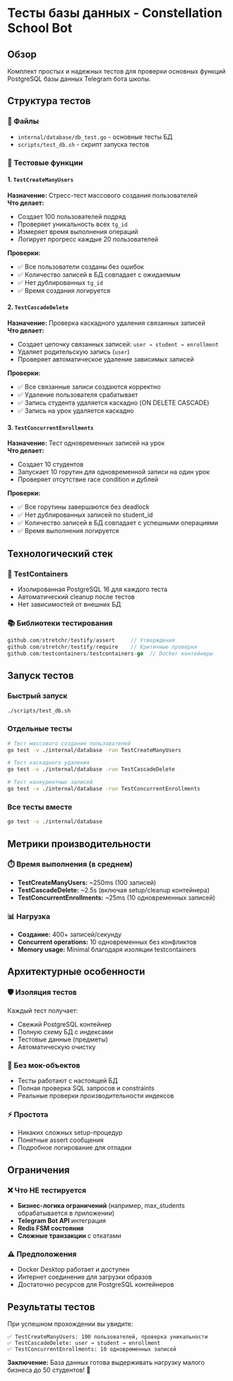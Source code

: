 # Тесты базы данных - Constellation School Bot

## Обзор

Комплект простых и надежных тестов для проверки основных функций PostgreSQL базы данных Telegram бота школы.

## Структура тестов

### 📁 Файлы
- `internal/database/db_test.go` - основные тесты БД
- `scripts/test_db.sh` - скрипт запуска тестов

### 🧪 Тестовые функции

#### 1. `TestCreateManyUsers`
**Назначение:** Стресс-тест массового создания пользователей  
**Что делает:**
- Создает 100 пользователей подряд
- Проверяет уникальность всех `tg_id`
- Измеряет время выполнения операций
- Логирует прогресс каждые 20 пользователей

**Проверки:**
- ✅ Все пользователи созданы без ошибок
- ✅ Количество записей в БД совпадает с ожидаемым  
- ✅ Нет дублированных `tg_id`
- ✅ Время создания логируется

#### 2. `TestCascadeDelete` 
**Назначение:** Проверка каскадного удаления связанных записей  
**Что делает:**
- Создает цепочку связанных записей: `user → student → enrollment`
- Удаляет родительскую запись (`user`)
- Проверяет автоматическое удаление зависимых записей

**Проверки:**
- ✅ Все связанные записи создаются корректно
- ✅ Удаление пользователя срабатывает
- ✅ Запись студента удаляется каскадно (ON DELETE CASCADE)
- ✅ Запись на урок удаляется каскадно

#### 3. `TestConcurrentEnrollments`
**Назначение:** Тест одновременных записей на урок  
**Что делает:**
- Создает 10 студентов
- Запускает 10 горутин для одновременной записи на один урок
- Проверяет отсутствие race condition и дублей

**Проверки:**
- ✅ Все горутины завершаются без deadlock
- ✅ Нет дублированных записей по student_id
- ✅ Количество записей в БД совпадает с успешными операциями
- ✅ Время выполнения логируется

## Технологический стек

### 🐳 TestContainers
- Изолированная PostgreSQL 16 для каждого теста
- Автоматический cleanup после тестов
- Нет зависимостей от внешних БД

### 📚 Библиотеки тестирования
```go
github.com/stretchr/testify/assert     // Утверждения
github.com/stretchr/testify/require    // Критичные проверки
github.com/testcontainers/testcontainers-go  // Docker контейнеры
```

## Запуск тестов

### Быстрый запуск
```bash
./scripts/test_db.sh
```

### Отдельные тесты
```bash
# Тест массового создания пользователей
go test -v ./internal/database -run TestCreateManyUsers

# Тест каскадного удаления  
go test -v ./internal/database -run TestCascadeDelete

# Тест конкурентных записей
go test -v ./internal/database -run TestConcurrentEnrollments
```

### Все тесты вместе
```bash
go test -v ./internal/database
```

## Метрики производительности

### ⏱️ Время выполнения (в среднем)
- **TestCreateManyUsers:** ~250ms (100 записей)
- **TestCascadeDelete:** ~2.5s (включая setup/cleanup контейнера)
- **TestConcurrentEnrollments:** ~25ms (10 одновременных записей)

### 📊 Нагрузка
- **Создание:** 400+ записей/секунду
- **Concurrent operations:** 10 одновременных без конфликтов
- **Memory usage:** Minimal благодаря изоляции testcontainers

## Архитектурные особенности

### 🛡️ Изоляция тестов
Каждый тест получает:
- Свежий PostgreSQL контейнер
- Полную схему БД с индексами
- Тестовые данные (предметы)
- Автоматическую очистку

### 🔄 Без мок-объектов
- Тесты работают с настоящей БД
- Полная проверка SQL запросов и constraints
- Реальные проверки производительности индексов

### ⚡ Простота
- Никаких сложных setup-процедур
- Понятные assert сообщения
- Подробное логирование для отладки

## Ограничения

### ❌ Что НЕ тестируется
- **Бизнес-логика ограничений** (например, max_students обрабатывается в приложении)
- **Telegram Bot API** интеграция  
- **Redis FSM состояния**
- **Сложные транзакции** с откатами

### ⚠️ Предположения
- Docker Desktop работает и доступен
- Интернет соединение для загрузки образов
- Достаточно ресурсов для PostgreSQL контейнеров

## Результаты тестов

При успешном прохождении вы увидите:

```
✅ TestCreateManyUsers: 100 пользователей, проверка уникальности  
✅ TestCascadeDelete: user → student → enrollment
✅ TestConcurrentEnrollments: 10 одновременных записей
```

**Заключение:** База данных готова выдерживать нагрузку малого бизнеса до 50 студентов! 🚀
